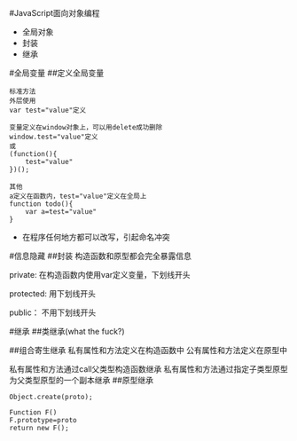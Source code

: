 #JavaScript面向对象编程

 - 全局对象
 - 封装
 - 继承

#全局变量
##定义全局变量

	标准方法
	外层使用
	var test="value"定义
	
	变量定义在window对象上，可以用delete成功删除
	window.test="value"定义
	或
	(function(){
		test="value"
	})();
	
	其他
	a定义在函数内，test="value"定义在全局上
	function todo(){
		var a=test="value"
	}

 - 在程序任何地方都可以改写，引起命名冲突

#信息隐藏
##封装
构造函数和原型都会完全暴露信息

private:
在构造函数内使用var定义变量，下划线开头

protected:
用下划线开头

public：
不用下划线开头

#继承
##类继承(what the fuck?)

##组合寄生继承
私有属性和方法定义在构造函数中
公有属性和方法定义在原型中

私有属性和方法通过call父类型构造函数继承
私有属性和方法通过指定子类型原型为父类型原型的一个副本继承
##原型继承

	Object.create(proto);
	
	Function F()
	F.prototype=proto
	return new F();